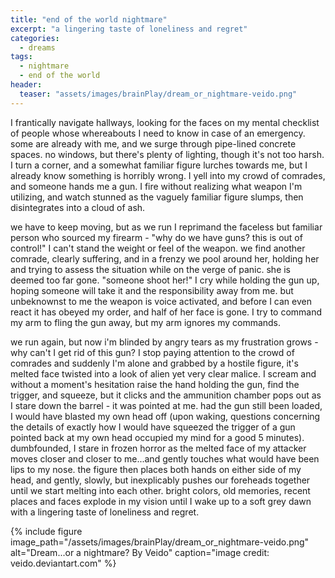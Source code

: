```yaml
---
title: "end of the world nightmare"
excerpt: "a lingering taste of loneliness and regret"
categories:
  - dreams
tags:
  - nightmare
  - end of the world
header:
  teaser: "assets/images/brainPlay/dream_or_nightmare-veido.png"
---
```


I frantically navigate hallways, looking for the faces on my mental checklist of people whose whereabouts I need to know in case of an emergency. some are already with me, and we surge through pipe-lined concrete spaces. no windows, but there's plenty of lighting, though it's not too harsh. I turn a corner, and a somewhat familiar figure lurches towards me, but I already know something is horribly wrong. I yell into my crowd of comrades, and someone hands me a gun. I fire without realizing what weapon I'm utilizing, and watch stunned as the vaguely familiar figure slumps, then disintegrates into a cloud of ash. 

we have to keep moving, but as we run I reprimand the faceless but familiar person who sourced my firearm - "why do we have guns? this is out of control!" I can't stand the weight or feel of the weapon. we find another comrade, clearly suffering, and in a frenzy we pool around her, holding her and trying to assess the situation while on the verge of panic. she is deemed too far gone. "someone shoot her!" I cry while holding the gun up, hoping someone will take it and the responsibility away from me. but unbeknownst to me the weapon is voice activated, and before I can even react it has obeyed my order, and half of her face is gone. I try to command my arm to fling the gun away, but my arm ignores my commands. 

we run again, but now i'm blinded by angry tears as my frustration grows - why can't I get rid of this gun? I stop paying attention to the crowd of comrades and suddenly I'm alone and grabbed by a hostile figure, it's melted face twisted into a look of alien yet very clear malice. I scream and without a moment's hesitation raise the hand holding the gun, find the trigger, and squeeze, but it clicks and the ammunition chamber pops out as I stare down the barrel - it was pointed at me. had the gun still been loaded, I would have blasted my own head off (upon waking, questions concerning the details of exactly how I would have squeezed the trigger of a gun pointed back at my own head occupied my mind for a good 5 minutes). dumbfounded, I stare in frozen horror as the melted face of my attacker moves closer and closer to me...and gently touches what would have been lips to my nose. the figure then places both hands on either side of my head, and gently, slowly, but inexplicably pushes our foreheads together until we start melting into each other. bright colors, old memories, recent places and faces explode in my vision until I wake up to a soft grey dawn with a lingering taste of loneliness and regret. 

{% include figure image_path="/assets/images/brainPlay/dream_or_nightmare-veido.png" alt="Dream...or a nightmare? By Veido" caption="image credit: veido.deviantart.com" %}

